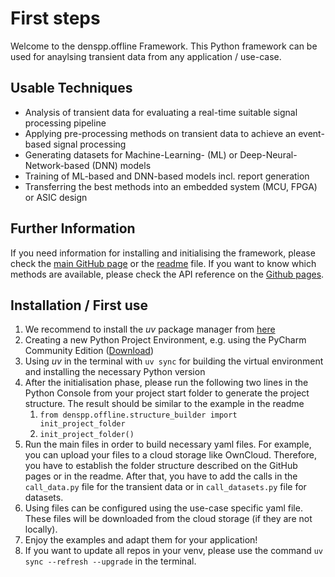 # First steps

Welcome to the denspp.offline Framework. This Python framework can be used for anaylsing transient data from any application / use-case.

## Usable Techniques
- Analysis of transient data for evaluating a real-time suitable signal processing pipeline
- Applying pre-processing methods on transient data to achieve an event-based signal processing
- Generating datasets for Machine-Learning- (ML) or Deep-Neural-Network-based (DNN) models
- Training of ML-based and DNN-based models incl. report generation
- Transferring the best methods into an embedded system (MCU, FPGA) or ASIC design

## Further Information
If you need information for installing and initialising the framework, please check the [main GitHub page](https://es-ude.github.io/denspp.offline) or the [readme](https://github.com/es-ude/denspp.offline) file.
If you want to know which methods are available, please check the API reference on the [Github pages](https://es-ude.github.io/denspp.offline/apidocs/index.html).

## Installation / First use
1. We recommend to install the *uv* package manager from [here](https://docs.astral.sh/uv/getting-started/installation/)
2. Creating a new Python Project Environment, e.g. using the PyCharm Community Edition ([Download](https://www.jetbrains.com/de-de/pycharm/download/other.html))
3. Using *uv* in the terminal with ``uv sync`` for building the virtual environment and installing the necessary Python version
4. After the initialisation phase, please run the following two lines in the Python Console from your project start folder to generate the project structure. The result should be similar to the example in the readme 
   1. ``from denspp.offline.structure_builder import init_project_folder``
   2. ``init_project_folder()``
5. Run the main files in order to build necessary yaml files. For example, you can upload your files to a cloud storage like OwnCloud. Therefore, you have to establish the folder structure described on the GitHub pages or in the readme. After that, you have to add the calls in the ``call_data.py`` file for the transient data or in ``call_datasets.py`` file for datasets.
6. Using files can be configured using the use-case specific yaml file. These files will be downloaded from the cloud storage (if they are not locally). 
7. Enjoy the examples and adapt them for your application!
8. If you want to update all repos in your venv, please use the command ``uv sync --refresh --upgrade`` in the terminal.
